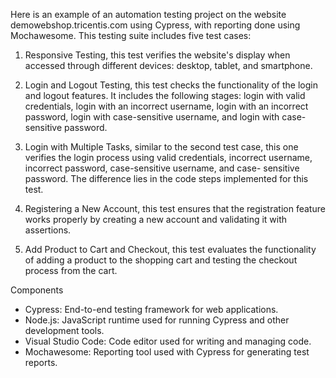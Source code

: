 Here is an example of an automation testing project on the website demowebshop.tricentis.com using Cypress, with reporting done using Mochawesome.
This testing suite includes five test cases:

1.  Responsive Testing,
    this test verifies the website's display when accessed through different devices: desktop, tablet, and smartphone.

2.  Login and Logout Testing,
    this test checks the functionality of the login and logout features. It includes the following stages: login with valid credentials, login with an incorrect username,          login with an incorrect password, login with case-sensitive username, and login with case-sensitive password.

3.  Login with Multiple Tasks,
    similar to the second test case, this one verifies the login process using valid credentials, incorrect username, incorrect password, case-sensitive username, and case-        sensitive password. The difference lies in the code steps implemented for this test.

4.  Registering a New Account,
    this test ensures that the registration feature works properly by creating a new account and validating it with assertions.

5.  Add Product to Cart and Checkout,
    this test evaluates the functionality of adding a product to the shopping cart and testing the checkout process from the cart.

Components
- Cypress: End-to-end testing framework for web applications.
- Node.js: JavaScript runtime used for running Cypress and other development tools.
- Visual Studio Code: Code editor used for writing and managing code.
- Mochawesome: Reporting tool used with Cypress for generating test reports.
